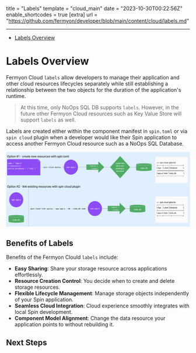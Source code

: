 title = "Labels"
template = "cloud_main"
date = "2023-10-30T00:22:56Z"
enable_shortcodes = true
[extra]
url = "https://github.com/fermyon/developer/blob/main/content/cloud/labels.md"

---
- [Labels Overview](#labels-overview)

# Labels Overview

Fermyon Cloud `labels` allow developers to manage their application and other cloud resources lifecycles separately while still establishing a relationship between the two objects for the duration of the application's runtime. 

> At this time, only NoOps SQL DB supports `labels`. However, in the future other Fermyon Cloud resources such as Key Value Store will support `labels` as well. 

Labels are created either within the component manifest in `spin.toml` or via `spin cloud` plugin when a developer would like their Spin application to access another Fermyon Cloud resource such as a NoOps SQL Database. 

![TODO - this is a rough PM diagram, needs design polish](../../static/image/labels-diagram.png)

## Benefits of Labels

Benefits of the Fermyon Clould `labels` include:

* **Easy Sharing**: Share your storage resource across applications effortlessly.
* **Resource Creation Control**: You decide when to create and delete storage resources.
* **Flexible Lifecycle Management**: Manage storage objects independently of your Spin application.
* **Seamless Cloud Integration**: Cloud experience smoothly integrates with local Spin development.
* **Component Model Alignment**: Change the data resource your application points to without rebuilding it.



## Next Steps

